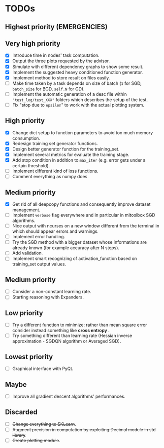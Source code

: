 # TODOs

## Highest priority (**EMERGENCIES**)

## Very high priority
- [x] Introduce time in nodes' task computation.
- [x] Output the three plots requested by the advisor.
- [x] Simulate with different dependency graphs to show some result.
- [x] Implement the suggested heavy conditioned function generator.
- [x] Implement method to store result on files easily.
- [ ] Make time taken by a task depends on size of batch (`1` for SGD, `batch_size` for BGD, `self.N` for GD).
- [ ] Implement the automatic generation of a desc file within `"test_log/test_XXX"` folders which describes the setup of the test.
- [ ] Fix "stop due to `epsilon`" to work with the actual plotting system.

## High priority
- [x] Change dict setup to function parameters to avoid too much memory consumption.
- [x] Redesign training set generator functions.
- [x] Design better generator function for the training_set.
- [x] Implement several metrics for evaluate the training stage.
- [x] Add stop condition in addition to `max_iter` (e.g. error gets under a certain threshold).
- [ ] Implement different kind of loss functions.
- [ ] Comment everything as numpy does.

## Medium priority
- [x] Get rid of all deepcopy functions and consequently improve dataset management.
- [ ] Implement `verbose` flag everywhere and in particular in mltoolbox SGD algorithms.
- [ ] Nice output with ncurses on a new window different from the terminal in which should appear errors and warnings.
- [ ] Implement error handling.
- [ ] Try the SGD method with a bigger dataset whose informations are already known (for example accuracy after N steps).
- [ ] Add validation.
- [ ] Implement smart recognizing of activation_function based on training_set output values.

## Medium priority 
- [ ] Consider a non-constant learning rate.
- [ ] Starting reasoning with Expanders.

## Low priority
- [ ] Try a different function to minimize: rather than mean square error consider instead something like **cross entropy** .
- [ ] Try something different than learning rate (Hessian inverse approximation - SGDQN algorithm or Averaged SGD).

## Lowest priority
- [ ] Graphical interface with PyQt.

## Maybe
- [ ] Improve all gradient descent algorithms' performances.

## Discarded
- [ ] ~~Change everything to SKLearn~~.
- [ ] ~~Augment precision in computation by exploiting Decimal module in std library~~.
- [ ] ~~Create plotting module~~.
